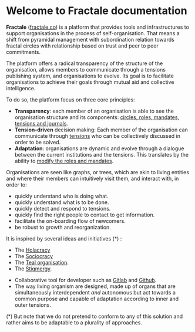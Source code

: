 # Welcome to Fractale documentation

**Fractale** ([fractale.co](https://fractale.co)) is a platform that provides tools and infrastructures to support organisations in the process of self-organisation. That means a shift from pyramidal management with subordination relation towards fractal circles with relationship based on trust and peer to peer commitments.

The platform offers a radical transparency of the structure of the organisation, allows members to communicate through a tensions publishing system, and organisations to evolve. Its goal 
is to facilitate organisations to achieve their goals through mutual aid and collective intelligence.

To do so, the platform focus on three core principles:

* **Transparency**: each member of an organisation is able to see the organisation structure and its components: [circles, roles, mandates](circle), [tensions and journals](tension).
* **Tension-driven** decision making: Each member of the organisation can communicate through [tensions](tension) who can be collectively discussed in order to be solved.
* **Adaptation**: organisations are dynamic and evolve through a dialogue between the current institutions and the tensions. This translates by the ability to [modify the roles and mandates](shorts/help).

Organisations are seen like graphs, or trees, which are akin to living entities and where their members can intuitively visit them, and interact with, in order to:

* quickly understand who is doing what.
* quickly understand what is to be done.
* quickly detect and respond to tensions.
* quickly find the right people to contact to get information.
* facilitate the on-boarding flow of newcomers.
* be robust to growth and reorganization.


It is inspired by several ideas and initiatives (\*) :

* The [Holacracy](https://en.wikipedia.org/wiki/Holacracy) 
* The [Sociocracy](https://en.wikipedia.org/wiki/Sociocracy)
* The [Teal organisation](https://reinventingorganizationswiki.com).
* The [Stigmergy](https://wiki.p2pfoundation.net/Stigmergy).
<!--* The [liberated company](https://en.wikipedia.org/wiki/Liberated_company). -->
* Collaborative tool for developer such as [Gitlab](https://en.wikipedia.org/wiki/GitLab) and [Github](https://github.com).
* The way living organism are designed, made up of organs that are simultaneously interdependent *and* autonomous but act towards a common purpose and capable of adaptation according to inner and outer tensions.

(\*) But note that we do not pretend to conform to any of this solution and rather aims to be adaptable to a plurality of approaches.

